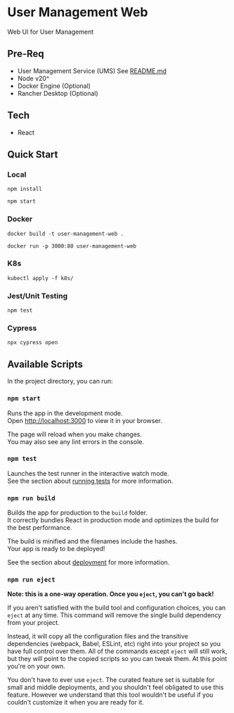 # User Management Web

Web UI for User Management

## Pre-Req

- User Management Service (UMS) See [README.md](https://github.com/nevalsingh/user-management-service/blob/main/README.md)
- Node v20^
- Docker Engine (Optional)
- Rancher Desktop (Optional)

## Tech

- React

## Quick Start

### Local

```
npm install
```

```
npm start
```

### Docker

```
docker build -t user-management-web .
```

```
docker run -p 3000:80 user-management-web
```

### K8s
```
kubectl apply -f k8s/
```

### Jest/Unit Testing
```
npm test
```

### Cypress
```
npx cypress open
```


## Available Scripts

In the project directory, you can run:

### `npm start`

Runs the app in the development mode.\
Open [http://localhost:3000](http://localhost:3000) to view it in your browser.

The page will reload when you make changes.\
You may also see any lint errors in the console.

### `npm test`

Launches the test runner in the interactive watch mode.\
See the section about [running tests](https://facebook.github.io/create-react-app/docs/running-tests) for more information.

### `npm run build`

Builds the app for production to the `build` folder.\
It correctly bundles React in production mode and optimizes the build for the best performance.

The build is minified and the filenames include the hashes.\
Your app is ready to be deployed!

See the section about [deployment](https://facebook.github.io/create-react-app/docs/deployment) for more information.

### `npm run eject`

**Note: this is a one-way operation. Once you `eject`, you can't go back!**

If you aren't satisfied with the build tool and configuration choices, you can `eject` at any time. This command will remove the single build dependency from your project.

Instead, it will copy all the configuration files and the transitive dependencies (webpack, Babel, ESLint, etc) right into your project so you have full control over them. All of the commands except `eject` will still work, but they will point to the copied scripts so you can tweak them. At this point you're on your own.

You don't have to ever use `eject`. The curated feature set is suitable for small and middle deployments, and you shouldn't feel obligated to use this feature. However we understand that this tool wouldn't be useful if you couldn't customize it when you are ready for it.
